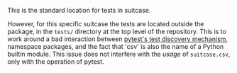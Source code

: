 This is the standard location for tests in suitcase.

However, for this specific suitcase the tests are located outside the
package, in the ``tests/`` directory at the top level of the repository.
This is to work around a bad interaction between
[pytest's test discovery mechanism](https://docs.pytest.org/en/latest/pythonpath.html),
namespace packages, and the fact that 'csv' is also the name of a Python
builtin module. This issue does not interfere with the *usage* of
``suitcase.csv``, only with the operation of pytest.
